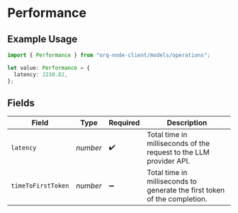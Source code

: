 # Performance

## Example Usage

```typescript
import { Performance } from "orq-node-client/models/operations";

let value: Performance = {
  latency: 2230.82,
};
```

## Fields

| Field                                                                     | Type                                                                      | Required                                                                  | Description                                                               |
| ------------------------------------------------------------------------- | ------------------------------------------------------------------------- | ------------------------------------------------------------------------- | ------------------------------------------------------------------------- |
| `latency`                                                                 | *number*                                                                  | :heavy_check_mark:                                                        | Total time in milliseconds of the request to the LLM provider API.        |
| `timeToFirstToken`                                                        | *number*                                                                  | :heavy_minus_sign:                                                        | Total time in milliseconds to generate the first token of the completion. |